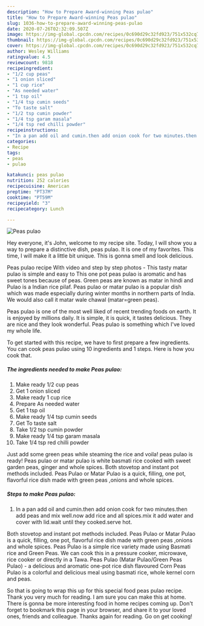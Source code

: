 ```yaml
---
description: "How to Prepare Award-winning Peas pulao"
title: "How to Prepare Award-winning Peas pulao"
slug: 1036-how-to-prepare-award-winning-peas-pulao
date: 2020-07-26T02:32:09.507Z
image: https://img-global.cpcdn.com/recipes/0c690d29c32fd923/751x532cq70/peas-pulao-recipe-main-photo.jpg
thumbnail: https://img-global.cpcdn.com/recipes/0c690d29c32fd923/751x532cq70/peas-pulao-recipe-main-photo.jpg
cover: https://img-global.cpcdn.com/recipes/0c690d29c32fd923/751x532cq70/peas-pulao-recipe-main-photo.jpg
author: Wesley Williams
ratingvalue: 4.5
reviewcount: 9818
recipeingredient:
- "1/2 cup peas"
- "1 onion sliced"
- "1 cup rice"
- "As needed water"
- "1 tsp oil"
- "1/4 tsp cumin seeds"
- "To taste salt"
- "1/2 tsp cumin powder"
- "1/4 tsp garam masala"
- "1/4 tsp red chilli powder"
recipeinstructions:
- "In a pan add oil and cumin.then add onion cook for two minutes.then add peas and mix well.now add rice and all spices.mix it add water and cover with lid.wait until they cooked.serve hot."
categories:
- Recipe
tags:
- peas
- pulao

katakunci: peas pulao 
nutrition: 252 calories
recipecuisine: American
preptime: "PT37M"
cooktime: "PT59M"
recipeyield: "3"
recipecategory: Lunch

---
```



![Peas pulao](https://img-global.cpcdn.com/recipes/0c690d29c32fd923/751x532cq70/peas-pulao-recipe-main-photo.jpg)

Hey everyone, it's John, welcome to my recipe site. Today, I will show you a way to prepare a distinctive dish, peas pulao. It is one of my favorites. This time, I will make it a little bit unique. This is gonna smell and look delicious.

Peas pulao recipe With video and step by step photos - This tasty matar pulao is simple and easy to This one pot peas pulao is aromatic and has sweet tones because of peas. Green peas are known as matar in hindi and Pulao is a Indian rice pilaf. Peas pulao or matar pulao is a popular dish which was made especially during winter months in northern parts of India. We would also call it matar wale chawal (matar=green peas).

Peas pulao is one of the most well liked of recent trending foods on earth. It is enjoyed by millions daily. It is simple, it is quick, it tastes delicious. They are nice and they look wonderful. Peas pulao is something which I've loved my whole life.


To get started with this recipe, we have to first prepare a few ingredients. You can cook peas pulao using 10 ingredients and 1 steps. Here is how you cook that.

<!--inarticleads1-->

##### The ingredients needed to make Peas pulao:

1. Make ready 1/2 cup peas
1. Get 1 onion sliced
1. Make ready 1 cup rice
1. Prepare As needed water
1. Get 1 tsp oil
1. Make ready 1/4 tsp cumin seeds
1. Get To taste salt
1. Take 1/2 tsp cumin powder
1. Make ready 1/4 tsp garam masala
1. Take 1/4 tsp red chilli powder


Just add some green peas while steaming the rice and voila! peas pulao is ready! Peas pulao or matar pulao is white basmati rice cooked with sweet garden peas, ginger and whole spices. Both stovetop and instant pot methods included. Peas Pulao or Matar Pulao is a quick, filling, one pot, flavorful rice dish made with green peas ,onions and whole spices. 

<!--inarticleads2-->

##### Steps to make Peas pulao:

1. In a pan add oil and cumin.then add onion cook for two minutes.then add peas and mix well.now add rice and all spices.mix it add water and cover with lid.wait until they cooked.serve hot.


Both stovetop and instant pot methods included. Peas Pulao or Matar Pulao is a quick, filling, one pot, flavorful rice dish made with green peas ,onions and whole spices. Peas Pulao is a simple rice variety made using Basmati rice and Green Peas. We can cook this in a pressure cooker, microwave, rice cooker or directly in a Tawa. Peas Pulao (Matar Pulao/Green Peas Pulao) - a delicious and aromatic one-pot rice dish flavoured Corn Peas Pulao is a colorful and delicious meal using basmati rice, whole kernel corn and peas. 

So that is going to wrap this up for this special food peas pulao recipe. Thank you very much for reading. I am sure you can make this at home. There is gonna be more interesting food in home recipes coming up. Don't forget to bookmark this page in your browser, and share it to your loved ones, friends and colleague. Thanks again for reading. Go on get cooking!
